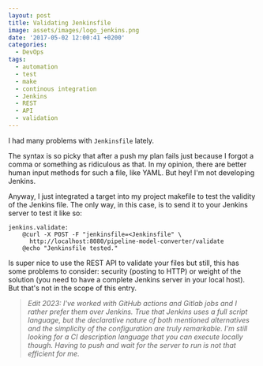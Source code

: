 ```yaml
---
layout: post
title: Validating Jenkinsfile
image: assets/images/logo_jenkins.png
date: '2017-05-02 12:00:41 +0200'
categories:
  - DevOps
tags:
  - automation
  - test
  - make
  - continous integration
  - Jenkins
  - REST
  - API
  - validation
---
```


I had many problems with `Jenkinsfile` lately.

The syntax is so picky that after a push my plan fails just because I forgot a comma or something as ridiculous as that. In my opinion, there are better human input methods for such a file, like YAML. But hey! I'm not developing Jenkins.

Anyway, I just integrated a target into my project makefile to test the validity of the Jenkins file. The only way, in this case, is to send it to your Jenkins server to test it like so:

```
jenkins.validate:
    @curl -X POST -F "jenkinsfile=<Jenkinsfile" \
      http://localhost:8080/pipeline-model-converter/validate
    @echo "Jenkinsfile tested."
```

Is super nice to use the REST API to validate your files but still, this has some problems to consider: security (posting to HTTP) or weight of the solution (you need to have a complete Jenkins server in your local host). But that's not in the scope of this entry.

> _Edit 2023: I've worked with GitHub actions and Gitlab jobs and I rather prefer them over Jenkins. True that Jenkins uses a full script language, but the declarative nature of both mentioned alternatives and the simplicity of the configuration are truly remarkable. I'm still looking for a CI description language that you can execute locally though. Having to push and wait for the server to run is not that efficient for me._
